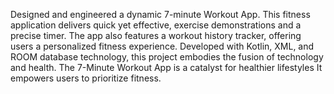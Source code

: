 Designed and engineered a dynamic 7-minute Workout App. This fitness application delivers quick yet effective, exercise
demonstrations and a precise timer. The app also features a
workout history tracker, offering users a personalized fitness
experience. Developed with Kotlin, XML, and ROOM database technology, this project embodies the fusion of technology and health. The 7-Minute Workout App is a catalyst for healthier lifestyles
It empowers users to prioritize fitness.
